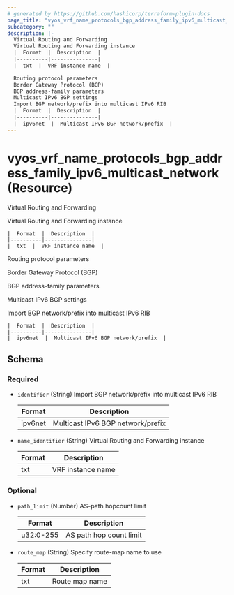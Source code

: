 ```yaml
---
# generated by https://github.com/hashicorp/terraform-plugin-docs
page_title: "vyos_vrf_name_protocols_bgp_address_family_ipv6_multicast_network Resource - vyos"
subcategory: ""
description: |-
  Virtual Routing and Forwarding
  Virtual Routing and Forwarding instance
  |  Format  |  Description  |
  |----------|---------------|
  |  txt  |  VRF instance name  |

  Routing protocol parameters
  Border Gateway Protocol (BGP)
  BGP address-family parameters
  Multicast IPv6 BGP settings
  Import BGP network/prefix into multicast IPv6 RIB
  |  Format  |  Description  |
  |----------|---------------|
  |  ipv6net  |  Multicast IPv6 BGP network/prefix  |
---
```


# vyos_vrf_name_protocols_bgp_address_family_ipv6_multicast_network (Resource)

Virtual Routing and Forwarding

Virtual Routing and Forwarding instance

    |  Format  |  Description  |
    |----------|---------------|
    |  txt  |  VRF instance name  |

Routing protocol parameters

Border Gateway Protocol (BGP)

BGP address-family parameters

Multicast IPv6 BGP settings

Import BGP network/prefix into multicast IPv6 RIB

    |  Format  |  Description  |
    |----------|---------------|
    |  ipv6net  |  Multicast IPv6 BGP network/prefix  |



<!-- schema generated by tfplugindocs -->
## Schema

### Required

- `identifier` (String) Import BGP network/prefix into multicast IPv6 RIB

    |  Format  |  Description  |
    |----------|---------------|
    |  ipv6net  |  Multicast IPv6 BGP network/prefix  |
- `name_identifier` (String) Virtual Routing and Forwarding instance

    |  Format  |  Description  |
    |----------|---------------|
    |  txt  |  VRF instance name  |

### Optional

- `path_limit` (Number) AS-path hopcount limit

    |  Format  |  Description  |
    |----------|---------------|
    |  u32:0-255  |  AS path hop count limit  |
- `route_map` (String) Specify route-map name to use

    |  Format  |  Description  |
    |----------|---------------|
    |  txt  |  Route map name  |
